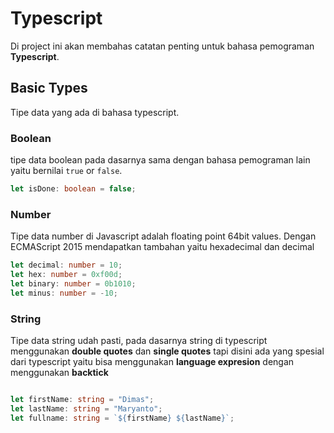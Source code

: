 # Typescript

Di project ini akan membahas catatan penting untuk bahasa pemograman **Typescript**.

## Basic Types

Tipe data yang ada di bahasa typescript.

### Boolean

tipe data boolean pada dasarnya sama dengan bahasa pemograman lain yaitu bernilai `true` or `false`.

```ts
let isDone: boolean = false;
```

### Number

Tipe data number di Javascript adalah floating point 64bit values. Dengan ECMAScript 2015 mendapatkan 
tambahan yaitu hexadecimal dan decimal 

```ts
let decimal: number = 10;
let hex: number = 0xf00d;
let binary: number = 0b1010;
let minus: number = -10;
```

### String

Tipe data string udah pasti, pada dasarnya string di typescript menggunakan **double quotes** dan **single quotes** tapi disini ada
yang spesial dari typescript yaitu bisa menggunakan **language expresion** dengan menggunakan **backtick**

```ts

let firstName: string = "Dimas";
let lastName: string = "Maryanto";
let fullname: string = `${firstName} ${lastName}`;
```